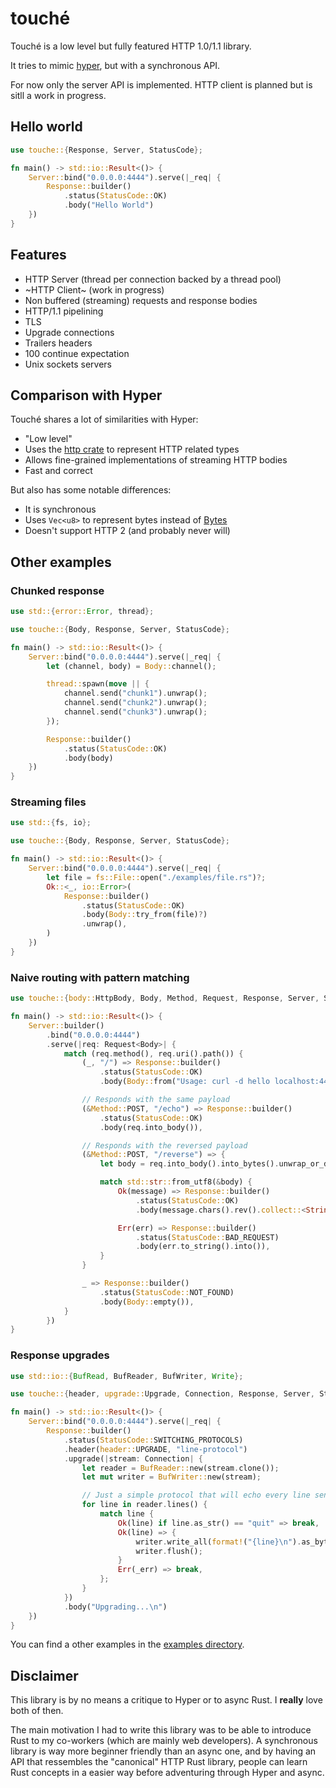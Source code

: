 # touché

Touché is a low level but fully featured HTTP 1.0/1.1 library.

It tries to mimic [hyper](https://crates.io/crates/hyper), but with a synchronous API.

For now only the server API is implemented. HTTP client is planned but is sitll a work in progress.

## Hello world

```rust no_run
use touche::{Response, Server, StatusCode};

fn main() -> std::io::Result<()> {
    Server::bind("0.0.0.0:4444").serve(|_req| {
        Response::builder()
            .status(StatusCode::OK)
            .body("Hello World")
    })
}
```

## Features
- HTTP Server (thread per connection backed by a thread pool)
- ~HTTP Client~ (work in progress)
- Non buffered (streaming) requests and response bodies
- HTTP/1.1 pipelining
- TLS
- Upgrade connections
- Trailers headers
- 100 continue expectation
- Unix sockets servers

## Comparison with Hyper

Touché shares a lot of similarities with Hyper:

- "Low level"
- Uses the [http crate](https://crates.io/crates/http) to represent HTTP related types
- Allows fine-grained implementations of streaming HTTP bodies
- Fast and correct

But also has some notable differences:

- It is synchronous
- Uses `Vec<u8>` to represent bytes instead of [Bytes](https://crates.io/crates/bytes)
- Doesn't support HTTP 2 (and probably never will)

## Other examples

### Chunked response

```rust no_run
use std::{error::Error, thread};

use touche::{Body, Response, Server, StatusCode};

fn main() -> std::io::Result<()> {
    Server::bind("0.0.0.0:4444").serve(|_req| {
        let (channel, body) = Body::channel();

        thread::spawn(move || {
            channel.send("chunk1").unwrap();
            channel.send("chunk2").unwrap();
            channel.send("chunk3").unwrap();
        });

        Response::builder()
            .status(StatusCode::OK)
            .body(body)
    })
}
```

### Streaming files

```rust no_run
use std::{fs, io};

use touche::{Body, Response, Server, StatusCode};

fn main() -> std::io::Result<()> {
    Server::bind("0.0.0.0:4444").serve(|_req| {
        let file = fs::File::open("./examples/file.rs")?;
        Ok::<_, io::Error>(
            Response::builder()
                .status(StatusCode::OK)
                .body(Body::try_from(file)?)
                .unwrap(),
        )
    })
}
```

### Naive routing with pattern matching

```rust no_run
use touche::{body::HttpBody, Body, Method, Request, Response, Server, StatusCode};

fn main() -> std::io::Result<()> {
    Server::builder()
        .bind("0.0.0.0:4444")
        .serve(|req: Request<Body>| {
            match (req.method(), req.uri().path()) {
                (_, "/") => Response::builder()
                    .status(StatusCode::OK)
                    .body(Body::from("Usage: curl -d hello localhost:4444/echo\n")),

                // Responds with the same payload
                (&Method::POST, "/echo") => Response::builder()
                    .status(StatusCode::OK)
                    .body(req.into_body()),

                // Responds with the reversed payload
                (&Method::POST, "/reverse") => {
                    let body = req.into_body().into_bytes().unwrap_or_default();

                    match std::str::from_utf8(&body) {
                        Ok(message) => Response::builder()
                            .status(StatusCode::OK)
                            .body(message.chars().rev().collect::<String>().into()),

                        Err(err) => Response::builder()
                            .status(StatusCode::BAD_REQUEST)
                            .body(err.to_string().into()),
                    }
                }

                _ => Response::builder()
                    .status(StatusCode::NOT_FOUND)
                    .body(Body::empty()),
            }
        })
}

```

### Response upgrades
```rust no_run
use std::io::{BufRead, BufReader, BufWriter, Write};

use touche::{header, upgrade::Upgrade, Connection, Response, Server, StatusCode};

fn main() -> std::io::Result<()> {
    Server::bind("0.0.0.0:4444").serve(|_req| {
        Response::builder()
            .status(StatusCode::SWITCHING_PROTOCOLS)
            .header(header::UPGRADE, "line-protocol")
            .upgrade(|stream: Connection| {
                let reader = BufReader::new(stream.clone());
                let mut writer = BufWriter::new(stream);

                // Just a simple protocol that will echo every line sent
                for line in reader.lines() {
                    match line {
                        Ok(line) if line.as_str() == "quit" => break,
                        Ok(line) => {
                            writer.write_all(format!("{line}\n").as_bytes());
                            writer.flush();
                        }
                        Err(_err) => break,
                    };
                }
            })
            .body("Upgrading...\n")
    })
}
```

You can find a other examples in the [examples directory](https://github.com/reu/touche/tree/master/examples).

## Disclaimer

This library is by no means a critique to Hyper or to async Rust. I **really** love both of then.

The main motivation I had to write this library was to be able to introduce Rust to my co-workers
(which are mainly web developers). A synchronous library is way more beginner friendly than an
async one, and by having an API that ressembles the "canonical" HTTP Rust library, people can
learn Rust concepts in a easier way before adventuring through Hyper and async.
